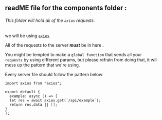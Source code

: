 ## readME file for the components folder :

###### This folder will hold all of the `axios` requests.<br>

we will be using [`axios`](https://github.com/axios/axios).<br>

All of the requests to the server **_must_** be in here .<br>

You might be tempted to make a `global function` that sends all your `requests` by using different params, but please refrain from doing that, it will mess up the pattern that we're using.<br>

Every server file should follow the pattern below:<br>

```
import axios from "axios";

export default {
  example: async () => {
  let res = await axios.get(`/api/example`);
  return res.data || [];
}
};
```
